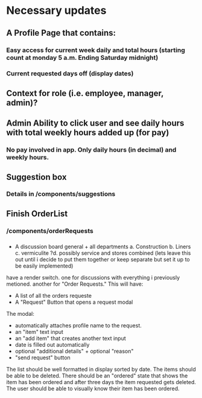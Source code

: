 # Necessary updates

## A Profile Page that contains:

### Easy access for current week daily and total hours (starting count at monday 5 a.m. Ending Saturday midnight)

### Current requested days off (display dates)

## Context for role (i.e. employee, manager, admin)?

## Admin Ability to click user and see daily hours with total weekly hours added up (for pay)

### No pay involved in app. Only daily hours (in decimal) and weekly hours.

## Suggestion box

### Details in /components/suggestions

## Finish OrderList

### /components/orderRequests

###

- A discussion board general + all departments
  a. Construction
  b. Liners
  c. vermiculite
  ?d. possibly service and stores combined (lets leave this out until i decide to put them together or keep separate but set it up to be easily implemented)

have a render switch. one for discussions with everything i previously metioned. another for "Order Requests." This will have:

- A list of all the orders requeste
- A "Request" Button that opens a request modal

The modal:

- automatically attaches profile name to the request.
- an "item" text input
- an "add item" that creates another text input
- date is filled out automatically
- optional "additional details" + optional "reason"
- "send request" button

The list should be well formatted in display sorted by date. The items should be able to be deleted.
There should be an "ordered" state that shows the item has been ordered and after three days the item requested gets deleted. The user should be able to visually know their item has been ordered.
